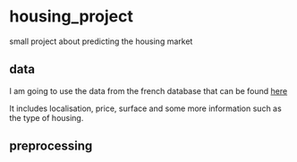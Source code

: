 # housing_project
 small project about predicting the housing market

## data

I am going to use the data from the french database that can be found [here](https://www.data.gouv.fr/fr/datasets/5c4ae55a634f4117716d5656/)

It includes localisation, price, surface and some more information such as the type of housing.

## preprocessing

## 

